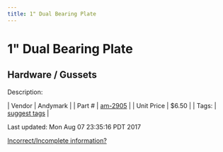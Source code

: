 ```yaml
---
title: 1" Dual Bearing Plate
---
```


# 1" Dual Bearing Plate
## Hardware / Gussets
Description: 	 

| Vendor | Andymark | 
| Part # | [am-2905](http://www.andymark.com/product-p/am-2905.htm) | 
| Unit Price | $6.50 | 
| Tags: | [suggest tags](https://docs.google.com/forms/d/e/1FAIpQLSeWyY8v3RgOty-MyWmh9U0iivNYN_molChYyS-0U-o-kOAv_g/viewform) | 

Last updated: Mon Aug 07 23:35:16 PDT 2017

 [Incorrect/Incomplete information?](https://docs.google.com/forms/d/e/1FAIpQLSeWyY8v3RgOty-MyWmh9U0iivNYN_molChYyS-0U-o-kOAv_g/viewform)
